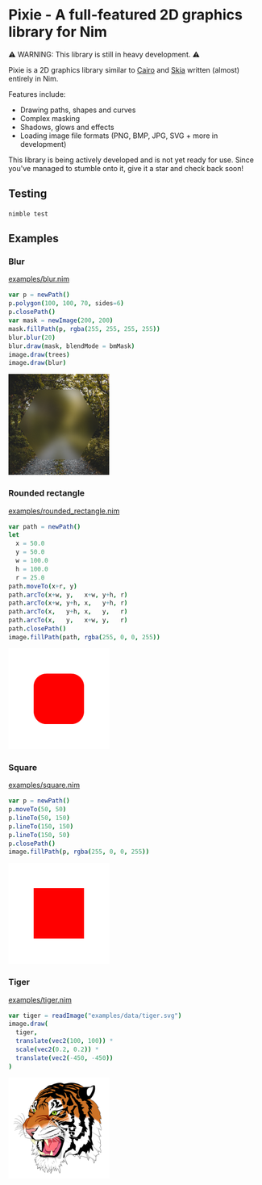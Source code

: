 # Pixie - A full-featured 2D graphics library for Nim

⚠️ WARNING: This library is still in heavy development. ⚠️

Pixie is a 2D graphics library similar to [Cairo](https://www.cairographics.org/) and [Skia](https://skia.org) written (almost) entirely in Nim.

Features include:
* Drawing paths, shapes and curves
* Complex masking
* Shadows, glows and effects
* Loading image file formats (PNG, BMP, JPG, SVG + more in development)

This library is being actively developed and is not yet ready for use. Since you've managed to stumble onto it, give it a star and check back soon!

## Testing

`nimble test`

## Examples

### Blur
[examples/blur.nim](examples/blur.nim)
```nim
var p = newPath()
p.polygon(100, 100, 70, sides=6)
p.closePath()
var mask = newImage(200, 200)
mask.fillPath(p, rgba(255, 255, 255, 255))
blur.blur(20)
blur.draw(mask, blendMode = bmMask)
image.draw(trees)
image.draw(blur)
```
![example output](examples/blur.png)

### Rounded rectangle
[examples/rounded_rectangle.nim](examples/rounded_rectangle.nim)
```nim
var path = newPath()
let
  x = 50.0
  y = 50.0
  w = 100.0
  h = 100.0
  r = 25.0
path.moveTo(x+r, y)
path.arcTo(x+w, y,   x+w, y+h, r)
path.arcTo(x+w, y+h, x,   y+h, r)
path.arcTo(x,   y+h, x,   y,   r)
path.arcTo(x,   y,   x+w, y,   r)
path.closePath()
image.fillPath(path, rgba(255, 0, 0, 255))
```
![example output](examples/rounded_rectangle.png)

### Square
[examples/square.nim](examples/square.nim)
```nim
var p = newPath()
p.moveTo(50, 50)
p.lineTo(50, 150)
p.lineTo(150, 150)
p.lineTo(150, 50)
p.closePath()
image.fillPath(p, rgba(255, 0, 0, 255))
```
![example output](examples/square.png)

### Tiger
[examples/tiger.nim](examples/tiger.nim)
```nim
var tiger = readImage("examples/data/tiger.svg")
image.draw(
  tiger,
  translate(vec2(100, 100)) *
  scale(vec2(0.2, 0.2)) *
  translate(vec2(-450, -450))
)
```
![example output](examples/tiger.png)
